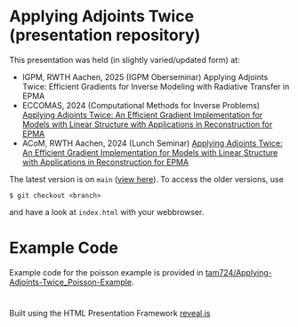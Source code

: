 # Applying Adjoints Twice (presentation repository)
This presentation was held (in slightly varied/updated form) at:
- IGPM, RWTH Aachen, 2025 (IGPM Oberseminar) Applying Adjoints Twice: Efficient Gradients for Inverse Modeling with Radiative Transfer in EPMA
- ECCOMAS, 2024 (Computational Methods for Inverse Problems) [Applying Adjoints Twice: An Efficient Gradient Implementation for Models with Linear Structure with Applications in Reconstruction for EPMA](https://eccomas2024.org/event/contribution/cf58b481-b160-11ee-ac5b-000c29ddfc0c)
- ACoM, RWTH Aachen, 2024 (Lunch Seminar) [Applying Adjoints Twice: An Efficient Gradient Implementation for Models with Linear Structure with Applications in Reconstruction for EPMA](https://www.acom.rwth-aachen.de/research/lunch-seminars/archive/title:applying-adjoints-twice-an-efficient-gradient-implementation-for-models-with-linear-structure-with-applications-in-reconstruction-for-epma)

The latest version is on `main` ([view here](https://tam724.github.io/Applying-Adjoints-Twice_presentation/)). To access the older versions, use
```
$ git checkout <branch>
```
and have a look at `index.html` with your webbrowser.

# Example Code
Example code for the poisson example is provided in [tam724/Applying-Adjoints-Twice_Poisson-Example](https://github.com/tam724/Applying-Adjoints-Twice_Poisson-Example).

# 
Built using the HTML Presentation Framework [reveal.js](https://revealjs.com/)